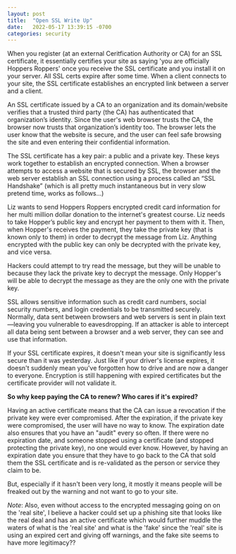 ```yaml
---
layout: post
title:  "Open SSL Write Up"
date:   2022-05-17 13:39:15 -0700
categories: security
---
```

When you register (at an external Ceritfication Authority or CA) for an SSL certificate, it essentially certifies your site as saying 'you are officially Hoppers Roppers' once you receive the SSL certificate and you install it on your server. All SSL certs expire after some time. When a client connects to your site, the SSL certificate establishes an encrypted link between a server and a client.

An SSL certificate issued by a CA to an organization and its domain/website verifies that a trusted third party (the CA) has authenticated that organization’s identity. Since the user's web browser trusts the CA, the browser now trusts that organization’s identity too. The browser lets the user know that the website is secure, and the user can feel safe browsing the site and even entering their confidential information.

The SSL certificate has a key pair: a public and a private key. These keys work together to establish an encrypted connection. When a browser attempts to access a website that is secured by SSL, the browser and the web server establish an SSL connection using a process called an “SSL Handshake” (which is all pretty much instantaneous but in very slow pretend time, works as follows...)

Liz wants to send Hoppers Roppers encrypted credit card information for her multi million dollar donation to the internet's greatest course. Liz needs to take Hopper’s public key and encrypt her payment to them with it. Then, when Hopper's receives the payment, they take the private key (that is known only to them) in order to decrypt the message from Liz. Anything encrypted with the public key can only be decrypted with the private key, and vice versa.

Hackers could attempt to try read the message, but they will be unable to because they lack the private key to decrypt the message. Only Hopper's will be able to decrypt the message as they are the only one with the private key.

SSL allows sensitive information such as credit card numbers, social security numbers, and login credentials to be transmitted securely. Normally, data sent between browsers and web servers is sent in plain text—leaving you vulnerable to eavesdropping. If an attacker is able to intercept all data being sent between a browser and a web server, they can see and use that information.

If your SSL certificate expires, it doesn't mean your site is significantly less secure than it was yesterday. Just like if your driver's license expires, it doesn't suddenly mean you've forgotten how to drive and are now a danger to everyone. Encryption is still happening with expired certificates but the certificate provider will not validate it.

**So why keep paying the CA to renew? Who cares if it's expired?**

Having an active certificate means that the CA can issue a revocation if the private key were ever compromised. After the expiration, if the private key were compromised, the user will have no way to know. The expiration date also ensures that you have an "audit" every so often. If there were no expiration date, and someone stopped using a certificate (and stopped protecting the private key), no one would ever know. However, by having an expiration date you ensure that they have to go back to the CA that sold them the SSL certificate and is re-validated as the person or service they claim to be.

But, especially if it hasn't been very long, it mostly it means people will be freaked out by the warning and not want to go to your site.

*Note*:
Also, even without access to the encrypted messaging going on on the 'real site', I believe a hacker could set up a phishing site that looks like the real deal and has an active certificate which would further muddle the waters of what is the 'real site' and what is the 'fake' since the 'real' site is using an expired cert and giving off warnings, and  the fake site seems to have more legitimacy??